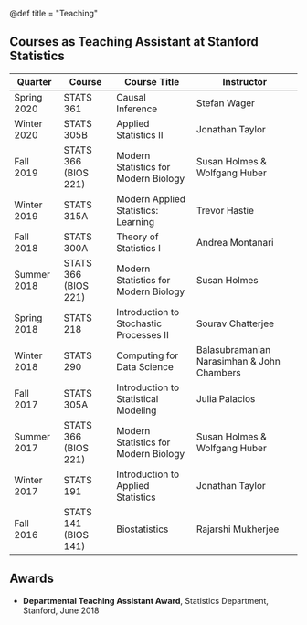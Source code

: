 @def title = "Teaching"



## Courses as Teaching Assistant at Stanford Statistics



| Quarter         | Course              |   Course Title                          | Instructor
| --------------- | ------------------- | ----------------------------------------| -----------
| Spring 2020     | STATS 361           | Causal Inference                        | Stefan Wager
| Winter 2020     | STATS 305B          | Applied Statistics II                   | Jonathan Taylor
| Fall 2019       | STATS 366 (BIOS 221)| Modern Statistics for Modern Biology    | Susan Holmes & Wolfgang Huber
| Winter 2019     | STATS 315A          | Modern Applied Statistics: Learning     | Trevor Hastie
| Fall 2018       | STATS 300A          | Theory of Statistics I                  | Andrea Montanari
| Summer 2018     | STATS 366 (BIOS 221)| Modern Statistics for Modern Biology    | Susan Holmes
| Spring 2018     | STATS 218           | Introduction to Stochastic Processes II | Sourav Chatterjee
| Winter 2018     | STATS 290           | Computing for Data Science              | Balasubramanian Narasimhan & John Chambers
| Fall 2017       | STATS 305A          | Introduction to Statistical Modeling    | Julia Palacios
| Summer 2017     | STATS 366 (BIOS 221)| Modern Statistics for Modern Biology    | Susan Holmes & Wolfgang Huber
| Winter 2017     | STATS 191           | Introduction to Applied Statistics      | Jonathan Taylor        
| Fall 2016       | STATS 141 (BIOS 141)| Biostatistics                           | Rajarshi Mukherjee


## Awards


* **Departmental Teaching Assistant Award**, Statistics Department, Stanford, June 2018
